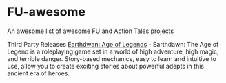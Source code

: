# FU-awesome
An awesome list of awesome FU and Action Tales projects

Third Party Releases
[Earthdwan: Age of Legends]([link](https://www.drivethrurpg.com/en/product/176986/earthdawn-the-age-of-legend-english)) - Earthdawn: The Age of Legend is a roleplaying game set in a world of high adventure, high magic, and terrible danger. Story-based mechanics, easy to learn and intuitive to use, allow you to create exciting stories about powerful adepts in this ancient era of heroes.
